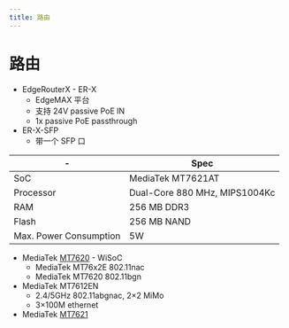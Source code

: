 ```yaml
---
title: 路由
---
```


# 路由

- EdgeRouterX - ER-X
  - EdgeMAX 平台
  - 支持 24V passive PoE IN
  - 1x passive PoE passthrough
- ER-X-SFP
  - 带一个 SFP 口

| -                      | Spec                          |
| ---------------------- | ----------------------------- |
| SoC                    | MediaTek MT7621AT             |
| Processor              | Dual-Core 880 MHz, MIPS1004Kc |
| RAM                    | 256 MB DDR3                   |
| Flash                  | 256 MB NAND                   |
| Max. Power Consumption | 5W                            |


- MediaTek [MT7620] - WiSoC
  - MediaTek MT76x2E 802.11nac
  - MediaTek MT7620 802.11bgn
- MediaTek MT7612EN
  - 2.4/5GHz 802.11abgnac, 2×2 MiMo
  - 3×100M ethernet
- MediaTek [MT7621]

[mt7620]: https://deviwiki.com/wiki/MediaTek_MT7620
[MT7621]: https://deviwiki.com/wiki/MediaTek_MT7621AT
